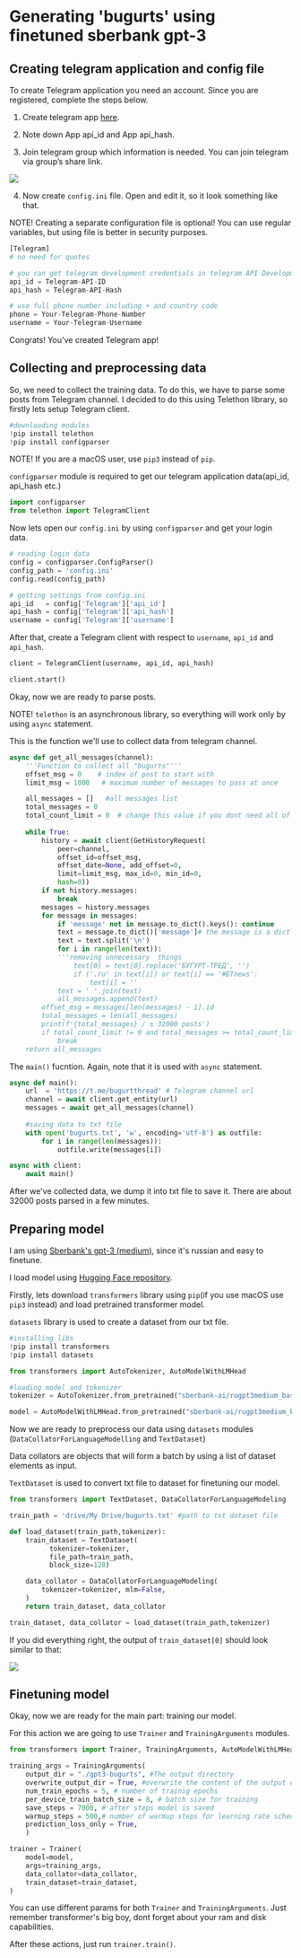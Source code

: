 # Generating 'bugurts' using finetuned sberbank gpt-3

## Creating telegram application and config file

To create Telegram application you need an account. Since you are registered, complete the steps below.

1. Create telegram app [here](https://my.telegram.org/auth?to=apps).

2. Note down App api_id and App api_hash.

3. Join telegram group which information is needed. You can join telegram via group’s share link.

![](https://miro.medium.com/max/1400/1*TbQS21z5HkGY_tMd7CpbTw.png)

4. Now create `config.ini` file. Open and edit it, so it look something like that. 
 
NOTE! Creating a separate configuration file is optional! You can use regular variables, but using file is better in security purposes.
```Python
[Telegram]
# no need for quotes

# you can get telegram development credentials in telegram API Development Tools
api_id = Telegram-API-ID
api_hash = Telegram-API-Hash

# use full phone number including + and country code
phone = Your-Telegram-Phone-Number
username = Your-Telegram-Username
```
Congrats! You've created Telegram app!

## Collecting and preprocessing data

So, we need to collect thе training data.
To do this, we have to parse some posts from Telegram channel. I decided to do this using Telethon library, so firstly lets setup Telegram client. 

```Python
#downloading modules
!pip install telethon
!pip install configparser
```
NOTE! If you are a macOS user, use `pip3` instead of `pip`.

`configparser` module is required to get our telegram application data(api_id, api_hash etc.)
```Python
import configparser
from telethon import TelegramClient
```
Now lets open our `config.ini` by using `configparser` and get your login data.

```Python
# reading login data
config = configparser.ConfigParser()
config_path = 'config.ini'
config.read(config_path)

# getting settings from config.ini
api_id   = config['Telegram']['api_id']
api_hash = config['Telegram']['api_hash']
username = config['Telegram']['username']
```
After that, create a Telegram client with respect to `username`, `api_id` and `api_hash`.
```Python
client = TelegramClient(username, api_id, api_hash)

client.start()
```
Okay, now we are ready to parse posts.

NOTE! `telethon` is an asynchronous library, so everything will work only by using `async` statement.


This is the function we'll use to collect data from telegram channel.
```Python
async def get_all_messages(channel):
    '''Function to collect all "bugurts"'''
    offset_msg = 0    # index of post to start with
    limit_msg = 1000   # maximum number of messages to pass at once

    all_messages = []   #all messages list
    total_messages = 0
    total_count_limit = 0  # change this value if you dont need all of the messages
    
    while True:
        history = await client(GetHistoryRequest(
            peer=channel,
            offset_id=offset_msg,
            offset_date=None, add_offset=0,
            limit=limit_msg, max_id=0, min_id=0,
            hash=0))
        if not history.messages:
            break
        messages = history.messages
        for message in messages:
            if 'message' not in message.to_dict().keys(): continue
            text = message.to_dict()['message']# the message is a dict with a lot of params, the message content is in the 'message'
            text = text.split('\n')
            for i in range(len(text)):
            '''removing unnecessary  things
                text[0] = text[0].replace('БУГУРТ-ТРЕД', '')
                if ('.ru' in text[i]) or text[i] == '#БТnews': 
                    text[i] = ''
            text = ' '.join(text)
            all_messages.append(text)
        offset_msg = messages[len(messages) - 1].id
        total_messages = len(all_messages)
        print(f'{total_messages} / ± 32000 posts')
        if total_count_limit != 0 and total_messages >= total_count_limit:
            break
    return all_messages
```
The `main()` fucntion. Again, note that it is used with `async` statement.

```Python
async def main(): 
    url  = 'https://t.me/bugurtthread' # Telegram channel url
    channel = await client.get_entity(url)
    messages = await get_all_messages(channel)
   
    #saving data to txt file
    with open('bugurts.txt', 'w', encoding='utf-8') as outfile:
        for i in range(len(messages)):
            outfile.write(messages[i])

async with client:
    await main()
```
After we've collected data, we dump it into txt file to save it. There are about 32000 posts parsed in a few minutes.

## Preparing model

I am using [Sberbank's gpt-3 (medium)](https://huggingface.co/sberbank-ai/rugpt3medium_based_on_gpt2), since it's russian and easy to finetune.

I load model using [Hugging Face repository](https://huggingface.co). 

Firstly, lets download `transformers` library using `pip`(if you use macOS use `pip3` instead) and load pretrained transformer model.

`datasets` library is used to create a dataset from our txt file.
```Python
#installing libs
!pip install transformers
!pip install datasets

from transformers import AutoTokenizer, AutoModelWithLMHead

#loading model and tokenizer
tokenizer = AutoTokenizer.from_pretrained("sberbank-ai/rugpt3medium_based_on_gpt2")

model = AutoModelWithLMHead.from_pretrained("sberbank-ai/rugpt3medium_based_on_gpt2")
```
Now we are ready to preprocess our data using `datasets` modules (`DataCollatorForLanguageModelling` and `TextDataset`)

Data collators are objects that will form a batch by using a list of dataset elements as input. 

`TextDataset` is used to convert txt file to dataset for finetuning our model.

```Python
from transformers import TextDataset, DataCollatorForLanguageModeling

train_path = 'drive/My Drive/bugurts.txt' #path to txt dataset file

def load_dataset(train_path,tokenizer):
    train_dataset = TextDataset(
          tokenizer=tokenizer,
          file_path=train_path,
          block_size=128)

    data_collator = DataCollatorForLanguageModeling(
        tokenizer=tokenizer, mlm=False,
    )
    return train_dataset, data_collator

train_dataset, data_collator = load_dataset(train_path,tokenizer)
```
If you did everything right, the output of `train_dataset[0]` should look similar to that:

![](https://github.com/sexozavr/finetuning-sberbank-gpt3-on-bugurts/blob/main/dataset_sample.png)

## Finetuning model

Okay, now we are ready for the main part: training our model.

For this action we are going to use `Trainer` and `TrainingArguments` modules.

```Python
from transformers import Trainer, TrainingArguments, AutoModelWithLMHead

training_args = TrainingArguments(
    output_dir = "./gpt3-bugurts", #The output directory
    overwrite_output_dir = True, #overwrite the content of the output directory
    num_train_epochs = 5, # number of trainig epochs
    per_device_train_batch_size = 8, # batch size for training
    save_steps = 7000, # after steps model is saved
    warmup_steps = 500,# number of warmup steps for learning rate scheduler
    prediction_loss_only = True,
    )

trainer = Trainer(
    model=model,
    args=training_args,
    data_collator=data_collator,
    train_dataset=train_dataset,
)
```
You can use different params for both `Trainer` and `TrainingArguments`. Just remember transformer's big boy, dont forget about your ram and disk capabilities.

After these actions, just run `trainer.train()`.






